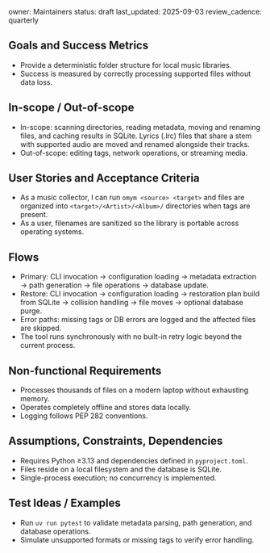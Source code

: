 owner: Maintainers
status: draft
last_updated: 2025-09-03
review_cadence: quarterly

## Goals and Success Metrics
- Provide a deterministic folder structure for local music libraries.
- Success is measured by correctly processing supported files without data loss.

## In-scope / Out-of-scope
- In-scope: scanning directories, reading metadata, moving and renaming files, and caching results in SQLite. Lyrics (.lrc) files that share a stem with supported audio are moved and renamed alongside their tracks.
- Out-of-scope: editing tags, network operations, or streaming media.

## User Stories and Acceptance Criteria
- As a music collector, I can run `omym <source> <target>` and files are organized into `<target>/<Artist>/<Album>/` directories when tags are present.
- As a user, filenames are sanitized so the library is portable across operating systems.

## Flows
- Primary: CLI invocation → configuration loading → metadata extraction → path generation → file operations → database update.
- Restore: CLI invocation → configuration loading → restoration plan build from SQLite → collision handling → file moves → optional database purge.
- Error paths: missing tags or DB errors are logged and the affected files are skipped.
- The tool runs synchronously with no built-in retry logic beyond the current process.

## Non-functional Requirements
- Processes thousands of files on a modern laptop without exhausting memory.
- Operates completely offline and stores data locally.
- Logging follows PEP 282 conventions.

## Assumptions, Constraints, Dependencies
- Requires Python ≥3.13 and dependencies defined in `pyproject.toml`.
- Files reside on a local filesystem and the database is SQLite.
- Single-process execution; no concurrency is implemented.

## Test Ideas / Examples
- Run `uv run pytest` to validate metadata parsing, path generation, and database operations.
- Simulate unsupported formats or missing tags to verify error handling.
